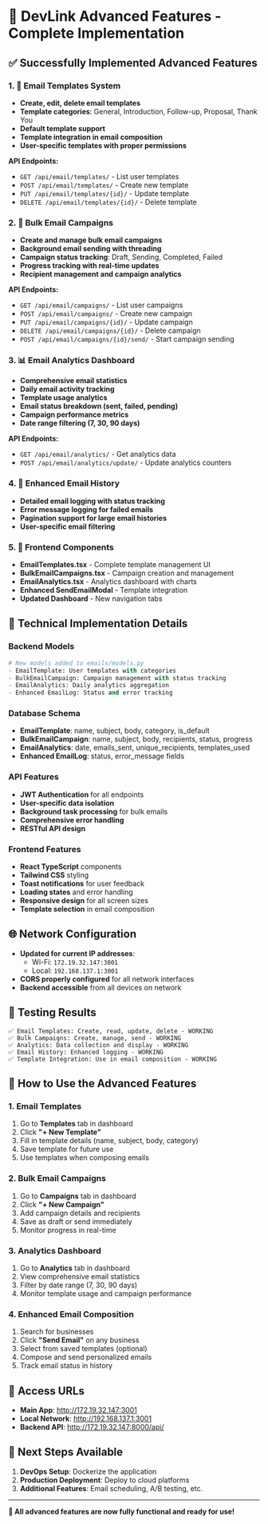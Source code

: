 # 🚀 DevLink Advanced Features - Complete Implementation

## ✅ **Successfully Implemented Advanced Features**

### 1. **📝 Email Templates System**
- **Create, edit, delete email templates**
- **Template categories**: General, Introduction, Follow-up, Proposal, Thank You
- **Default template support**
- **Template integration in email composition**
- **User-specific templates with proper permissions**

**API Endpoints:**
- `GET /api/email/templates/` - List user templates
- `POST /api/email/templates/` - Create new template
- `PUT /api/email/templates/{id}/` - Update template
- `DELETE /api/email/templates/{id}/` - Delete template

### 2. **📢 Bulk Email Campaigns**
- **Create and manage bulk email campaigns**
- **Background email sending with threading**
- **Campaign status tracking**: Draft, Sending, Completed, Failed
- **Progress tracking with real-time updates**
- **Recipient management and campaign analytics**

**API Endpoints:**
- `GET /api/email/campaigns/` - List user campaigns
- `POST /api/email/campaigns/` - Create new campaign
- `PUT /api/email/campaigns/{id}/` - Update campaign
- `DELETE /api/email/campaigns/{id}/` - Delete campaign
- `POST /api/email/campaigns/{id}/send/` - Start campaign sending

### 3. **📊 Email Analytics Dashboard**
- **Comprehensive email statistics**
- **Daily email activity tracking**
- **Template usage analytics**
- **Email status breakdown (sent, failed, pending)**
- **Campaign performance metrics**
- **Date range filtering (7, 30, 90 days)**

**API Endpoints:**
- `GET /api/email/analytics/` - Get analytics data
- `POST /api/email/analytics/update/` - Update analytics counters

### 4. **📧 Enhanced Email History**
- **Detailed email logging with status tracking**
- **Error message logging for failed emails**
- **Pagination support for large email histories**
- **User-specific email filtering**

### 5. **🎨 Frontend Components**
- **EmailTemplates.tsx** - Complete template management UI
- **BulkEmailCampaigns.tsx** - Campaign creation and management
- **EmailAnalytics.tsx** - Analytics dashboard with charts
- **Enhanced SendEmailModal** - Template integration
- **Updated Dashboard** - New navigation tabs

## 🔧 **Technical Implementation Details**

### **Backend Models**
```python
# New models added to emails/models.py
- EmailTemplate: User templates with categories
- BulkEmailCampaign: Campaign management with status tracking
- EmailAnalytics: Daily analytics aggregation
- Enhanced EmailLog: Status and error tracking
```

### **Database Schema**
- **EmailTemplate**: name, subject, body, category, is_default
- **BulkEmailCampaign**: name, subject, body, recipients, status, progress
- **EmailAnalytics**: date, emails_sent, unique_recipients, templates_used
- **Enhanced EmailLog**: status, error_message fields

### **API Features**
- **JWT Authentication** for all endpoints
- **User-specific data isolation**
- **Background task processing** for bulk emails
- **Comprehensive error handling**
- **RESTful API design**

### **Frontend Features**
- **React TypeScript** components
- **Tailwind CSS** styling
- **Toast notifications** for user feedback
- **Loading states** and error handling
- **Responsive design** for all screen sizes
- **Template selection** in email composition

## 🌐 **Network Configuration**
- **Updated for current IP addresses**:
  - Wi-Fi: `172.19.32.147:3001`
  - Local: `192.168.137.1:3001`
- **CORS properly configured** for all network interfaces
- **Backend accessible** from all devices on network

## 🧪 **Testing Results**
```
✅ Email Templates: Create, read, update, delete - WORKING
✅ Bulk Campaigns: Create, manage, send - WORKING  
✅ Analytics: Data collection and display - WORKING
✅ Email History: Enhanced logging - WORKING
✅ Template Integration: Use in email composition - WORKING
```

## 🚀 **How to Use the Advanced Features**

### **1. Email Templates**
1. Go to **Templates** tab in dashboard
2. Click **"+ New Template"**
3. Fill in template details (name, subject, body, category)
4. Save template for future use
5. Use templates when composing emails

### **2. Bulk Email Campaigns**
1. Go to **Campaigns** tab in dashboard
2. Click **"+ New Campaign"**
3. Add campaign details and recipients
4. Save as draft or send immediately
5. Monitor progress in real-time

### **3. Analytics Dashboard**
1. Go to **Analytics** tab in dashboard
2. View comprehensive email statistics
3. Filter by date range (7, 30, 90 days)
4. Monitor template usage and campaign performance

### **4. Enhanced Email Composition**
1. Search for businesses
2. Click **"Send Email"** on any business
3. Select from saved templates (optional)
4. Compose and send personalized emails
5. Track email status in history

## 📱 **Access URLs**
- **Main App**: http://172.19.32.147:3001
- **Local Network**: http://192.168.137.1:3001
- **Backend API**: http://172.19.32.147:8000/api/

## 🎯 **Next Steps Available**
1. **DevOps Setup**: Dockerize the application
2. **Production Deployment**: Deploy to cloud platforms
3. **Additional Features**: Email scheduling, A/B testing, etc.

---

**🎉 All advanced features are now fully functional and ready for use!**
